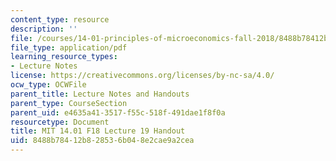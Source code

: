 ```yaml
---
content_type: resource
description: ''
file: /courses/14-01-principles-of-microeconomics-fall-2018/8488b78412b828536b048e2cae9a2cea_MIT14_01F18_handout19.pdf
file_type: application/pdf
learning_resource_types:
- Lecture Notes
license: https://creativecommons.org/licenses/by-nc-sa/4.0/
ocw_type: OCWFile
parent_title: Lecture Notes and Handouts
parent_type: CourseSection
parent_uid: e4635a41-3517-f55c-518f-491dae1f8f0a
resourcetype: Document
title: MIT 14.01 F18 Lecture 19 Handout
uid: 8488b784-12b8-2853-6b04-8e2cae9a2cea
---
```

